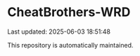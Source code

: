 # CheatBrothers-WRD

Last updated: 2025-06-03 18:51:48

This repository is automatically maintained.

